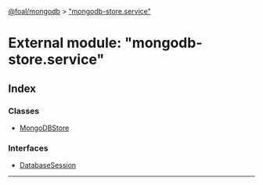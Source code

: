 [@foal/mongodb](../README.md) > ["mongodb-store.service"](../modules/_mongodb_store_service_.md)

# External module: "mongodb-store.service"

## Index

### Classes

* [MongoDBStore](../classes/_mongodb_store_service_.mongodbstore.md)

### Interfaces

* [DatabaseSession](../interfaces/_mongodb_store_service_.databasesession.md)

---

